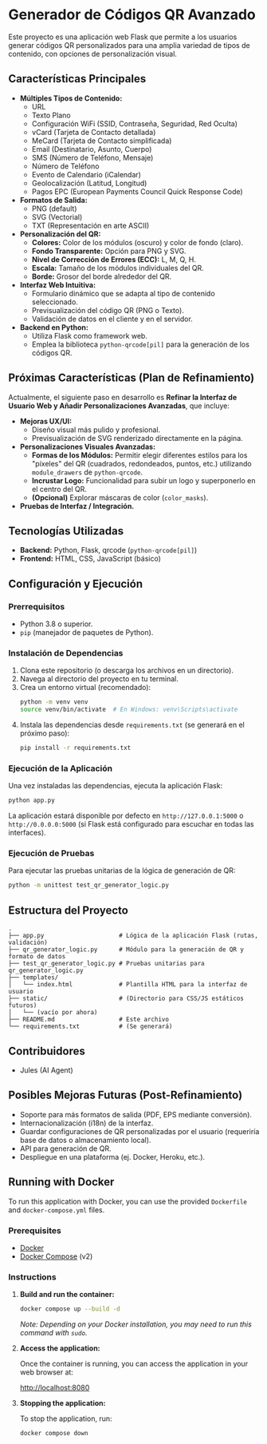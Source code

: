 # Generador de Códigos QR Avanzado

Este proyecto es una aplicación web Flask que permite a los usuarios generar códigos QR personalizados para una amplia variedad de tipos de contenido, con opciones de personalización visual.

## Características Principales

*   **Múltiples Tipos de Contenido:**
    *   URL
    *   Texto Plano
    *   Configuración WiFi (SSID, Contraseña, Seguridad, Red Oculta)
    *   vCard (Tarjeta de Contacto detallada)
    *   MeCard (Tarjeta de Contacto simplificada)
    *   Email (Destinatario, Asunto, Cuerpo)
    *   SMS (Número de Teléfono, Mensaje)
    *   Número de Teléfono
    *   Evento de Calendario (iCalendar)
    *   Geolocalización (Latitud, Longitud)
    *   Pagos EPC (European Payments Council Quick Response Code)
*   **Formatos de Salida:**
    *   PNG (default)
    *   SVG (Vectorial)
    *   TXT (Representación en arte ASCII)
*   **Personalización del QR:**
    *   **Colores:** Color de los módulos (oscuro) y color de fondo (claro).
    *   **Fondo Transparente:** Opción para PNG y SVG.
    *   **Nivel de Corrección de Errores (ECC):** L, M, Q, H.
    *   **Escala:** Tamaño de los módulos individuales del QR.
    *   **Borde:** Grosor del borde alrededor del QR.
*   **Interfaz Web Intuitiva:**
    *   Formulario dinámico que se adapta al tipo de contenido seleccionado.
    *   Previsualización del código QR (PNG o Texto).
    *   Validación de datos en el cliente y en el servidor.
*   **Backend en Python:**
    *   Utiliza Flask como framework web.
    *   Emplea la biblioteca `python-qrcode[pil]` para la generación de los códigos QR.

## Próximas Características (Plan de Refinamiento)

Actualmente, el siguiente paso en desarrollo es **Refinar la Interfaz de Usuario Web y Añadir Personalizaciones Avanzadas**, que incluye:

*   **Mejoras UX/UI:**
    *   Diseño visual más pulido y profesional.
    *   Previsualización de SVG renderizado directamente en la página.
*   **Personalizaciones Visuales Avanzadas:**
    *   **Formas de los Módulos:** Permitir elegir diferentes estilos para los "píxeles" del QR (cuadrados, redondeados, puntos, etc.) utilizando `module_drawers` de `python-qrcode`.
    *   **Incrustar Logo:** Funcionalidad para subir un logo y superponerlo en el centro del QR.
    *   **(Opcional)** Explorar máscaras de color (`color_masks`).
*   **Pruebas de Interfaz / Integración.**

## Tecnologías Utilizadas

*   **Backend:** Python, Flask, qrcode (`python-qrcode[pil]`)
*   **Frontend:** HTML, CSS, JavaScript (básico)

## Configuración y Ejecución

### Prerrequisitos

*   Python 3.8 o superior.
*   `pip` (manejador de paquetes de Python).

### Instalación de Dependencias

1.  Clona este repositorio (o descarga los archivos en un directorio).
2.  Navega al directorio del proyecto en tu terminal.
3.  Crea un entorno virtual (recomendado):
    ```bash
    python -m venv venv
    source venv/bin/activate  # En Windows: venv\Scripts\activate
    ```
4.  Instala las dependencias desde `requirements.txt` (se generará en el próximo paso):
    ```bash
    pip install -r requirements.txt
    ```

### Ejecución de la Aplicación

Una vez instaladas las dependencias, ejecuta la aplicación Flask:
```bash
python app.py
```
La aplicación estará disponible por defecto en `http://127.0.0.1:5000` o `http://0.0.0.0:5000` (si Flask está configurado para escuchar en todas las interfaces).

### Ejecución de Pruebas

Para ejecutar las pruebas unitarias de la lógica de generación de QR:
```bash
python -m unittest test_qr_generator_logic.py
```

## Estructura del Proyecto

```
.
├── app.py                     # Lógica de la aplicación Flask (rutas, validación)
├── qr_generator_logic.py      # Módulo para la generación de QR y formato de datos
├── test_qr_generator_logic.py # Pruebas unitarias para qr_generator_logic.py
├── templates/
│   └── index.html             # Plantilla HTML para la interfaz de usuario
├── static/                    # (Directorio para CSS/JS estáticos futuros)
│   └── (vacío por ahora)
├── README.md                  # Este archivo
└── requirements.txt           # (Se generará)
```

## Contribuidores

*   Jules (AI Agent)

## Posibles Mejoras Futuras (Post-Refinamiento)

*   Soporte para más formatos de salida (PDF, EPS mediante conversión).
*   Internacionalización (i18n) de la interfaz.
*   Guardar configuraciones de QR personalizadas por el usuario (requeriría base de datos o almacenamiento local).
*   API para generación de QR.
*   Despliegue en una plataforma (ej. Docker, Heroku, etc.).

## Running with Docker

To run this application with Docker, you can use the provided `Dockerfile` and `docker-compose.yml` files.

### Prerequisites

- [Docker](https://docs.docker.com/get-docker/)
- [Docker Compose](https://docs.docker.com/compose/install/) (v2)

### Instructions

1.  **Build and run the container:**

    ```bash
    docker compose up --build -d
    ```

    *Note: Depending on your Docker installation, you may need to run this command with `sudo`.*

2.  **Access the application:**

    Once the container is running, you can access the application in your web browser at:

    [http://localhost:8080](http://localhost:8080)

3.  **Stopping the application:**

    To stop the application, run:

    ```bash
    docker compose down
    ```
```
